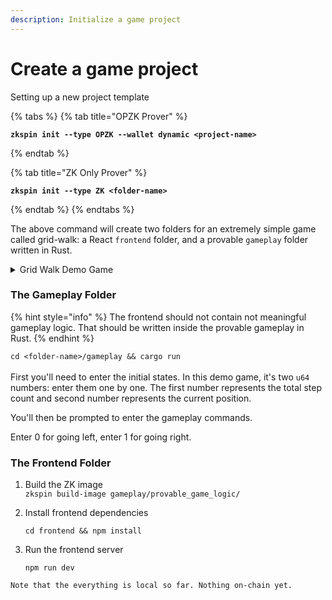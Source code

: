 ```yaml
---
description: Initialize a game project
---
```


# Create a game project

Setting up a new project template



{% tabs %}
{% tab title="OPZK Prover" %}
<pre class="language-sh"><code class="lang-sh"><strong>zkspin init --type OPZK --wallet dynamic &#x3C;project-name>
</strong></code></pre>
{% endtab %}

{% tab title="ZK Only Prover" %}
<pre><code><strong>zkspin init --type ZK &#x3C;folder-name>
</strong></code></pre>
{% endtab %}
{% endtabs %}

The above command will create two folders for an extremely simple game called grid-walk: a React `frontend` folder, and a provable `gameplay` folder written in Rust.

<details>

<summary>Grid Walk Demo Game</summary>

This game has two variables, `total_step_count` and `current_position`

A valid move to left or right will increase the step count, while the moves are only valid if the positions are between 0 and 10.

</details>



### The Gameplay Folder

{% hint style="info" %}
The frontend should not contain not meaningful gameplay logic. That should be written inside the provable gameplay in Rust.
{% endhint %}


`cd <folder-name>/gameplay && cargo run`\
\
First you'll need to enter the initial states. In this demo game, it's two `u64` numbers: enter them one by one. The first number represents the total step count and second number represents the current position.

You'll then be prompted to enter the gameplay commands.

Enter 0 for going left, enter 1 for going right.


### The Frontend Folder

1. Build the ZK image\
   `zkspin build-image gameplay/provable_game_logic/`
2.  Install frontend dependencies

    `cd frontend && npm install`

<!---->

3.  Run the frontend server

    `npm run dev`

`Note that the everything is local so far. Nothing on-chain yet.`



